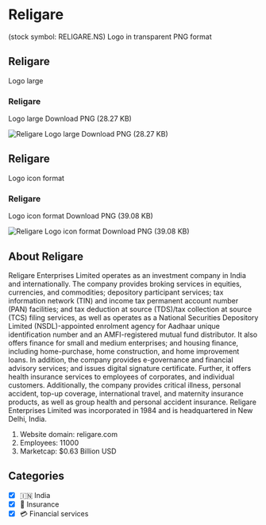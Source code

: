 # Religare
 (stock symbol: RELIGARE.NS) Logo in transparent PNG format

## Religare
 Logo large

### Religare
 Logo large Download PNG (28.27 KB)

![Religare
 Logo large Download PNG (28.27 KB)](/img/orig/RELIGARE.NS_BIG-58e00e4e.png)

## Religare
 Logo icon format

### Religare
 Logo icon format Download PNG (39.08 KB)

![Religare
 Logo icon format Download PNG (39.08 KB)](/img/orig/RELIGARE.NS-9710bff0.png)

## About Religare


Religare Enterprises Limited operates as an investment company in India and internationally. The company provides broking services in equities, currencies, and commodities; depository participant services; tax information network (TIN) and income tax permanent account number (PAN) facilities; and tax deduction at source (TDS)/tax collection at source (TCS) filing services, as well as operates as a National Securities Depository Limited (NSDL)-appointed enrolment agency for Aadhaar unique identification number and an AMFI-registered mutual fund distributor. It also offers finance for small and medium enterprises; and housing finance, including home-purchase, home construction, and home improvement loans. In addition, the company provides e-governance and financial advisory services; and issues digital signature certificate. Further, it offers health insurance services to employees of corporates, and individual customers. Additionally, the company provides critical illness, personal accident, top-up coverage, international travel, and maternity insurance products, as well as group health and personal accident insurance. Religare Enterprises Limited was incorporated in 1984 and is headquartered in New Delhi, India.

1. Website domain: religare.com
2. Employees: 11000
3. Marketcap: $0.63 Billion USD


## Categories
- [x] 🇮🇳 India
- [x] 🏦 Insurance
- [x] 💳 Financial services
